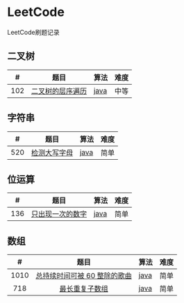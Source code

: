 # LeetCode
LeetCode刷题记录
## 二叉树
| # | 题目 | 算法 | 难度 |
| :-: | :----: | :----- | :--------  |
| 102 | [二叉树的层序遍历](https://leetcode-cn.com/problems/binary-tree-level-order-traversal/) | [java](https://github.com/yefeiwarbler/LeetCode/blob/master/scripts/binary-tree/102.binaryTreeLevelOrderTraversal.md) | 中等 |

## 字符串
| # | 题目 | 算法 | 难度 |
| :-: | :----: | :----- | :--------  |
| 520 | [检测大写字母](https://leetcode-cn.com/problems/detect-capital/) | [java](https://github.com/yefeiwarbler/LeetCode/blob/master/scripts/string/520.detectCapital.md) | 简单 |

## 位运算
| # | 题目 | 算法 | 难度 |
| :-: | :----: | :----- | :--------  |
| 136 | [只出现一次的数字](https://leetcode-cn.com/problems/single-number/) | [java](https://github.com/yefeiwarbler/LeetCode/blob/master/scripts/bit/136.singleNumber.md) | 简单 |

## 数组
| #    | 题目 | 算法 | 难度 |
| :-:  | :----: | :----- | :--------  |
| 1010 | [总持续时间可被 60 整除的歌曲](https://leetcode-cn.com/problems/pairs-of-songs-with-total-durations-divisible-by-60/) | [java](https://github.com/yefeiwarbler/LeetCode/blob/master/scripts/array/1010.pairsOfSongsWithTotalDurationsDivisibleBy60.md) | 简单 |
| 718  | [最长重复子数组](https://leetcode-cn.com/problems/maximum-length-of-repeated-subarray/) | [java](https://github.com/yefeiwarbler/LeetCode/blob/master/scripts/array/1010.pairsOfSongsWithTotalDurationsDivisibleBy60.md) | 简单 |